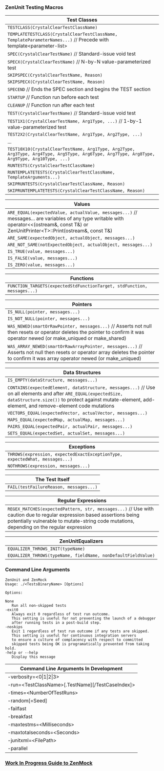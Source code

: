 ### ZenUnit Testing Macros

|Test Classes|
|----------------|
|`TESTCLASS(CrystalClearTestClassName)`|
|`TEMPLATETESTCLASS(CrystalClearTestClassName, TemplateParameterNames...)` // Precede with template\<parameter-list\>|
|`SPEC(CrystalClearTestName)` // Standard-issue void test|
|`SPECX(CrystalClearTestName)` // N-by-N value-parameterized test|
|`SKIPSPEC(CrystalClearTestName, Reason)`|
|`SKIPSPECX(CrystalClearTestName, Reason)`|
|`SPECEND` // Ends the SPEC section and begins the TEST section|
|`STARTUP` // Function run before each test|
|`CLEANUP` // Function run after each test|
|`TEST(CrystalClearTestName)` // Standard-issue void test|
|`TEST1X1(CrystalClearTestName, Arg1Type, ...)` // 1-by-1 value-parameterized test|
|`TEST2X2(CrystalClearTestName, Arg1Type, Arg2Type, ...)`|
|...|
|`TEST10X10(CrystalClearTestName, Arg1Type, Arg2Type, Arg3Type, Arg4Type, Arg5Type, Arg6Type, Arg7Type, Arg8Type, Arg9Type, Arg10Type, ...)`|
|`RUNTESTS(CrystalClearTestClassName)`|
|`RUNTEMPLATETESTS(CrystalClearTestClassName, TemplateArguments...)`|
|`SKIPRUNTESTS(CrystalClearTestClassName, Reason)`|
|`SKIPRUNTEMPLATETESTS(CrystalClearTestClassName, Reason)`|

|Values|
|------|
|`ARE_EQUAL(expectedValue, actualValue, messages...)` // messages... are variables of any type writable with operator<<(ostream&, const T&) or ZenUnitPrinter\<T\>::Print(ostream&, const T&)|
|`ARE_SAME(expectedObject, actualObject, messages...)`|
|`ARE_NOT_SAME(notExpectedObject, actualObject, messages...)`|
|`IS_TRUE(value, messages...)`|
|`IS_FALSE(value, messages...)`|
|`IS_ZERO(value, messages...)`|

|Functions|
|---------|
|`FUNCTION_TARGETS(expectedStdFunctionTarget, stdFunction, messages...)`|

|Pointers|
|------- |
|`IS_NULL(pointer, messages...)`|
|`IS_NOT_NULL(pointer, messages...)`|
|`WAS_NEWED(smartOrRawPointer, messages...)` // Asserts not null then resets or operator deletes the pointer to confirm it was operator newed (or make_uniqued or make_shared)|
|`WAS_ARRAY_NEWED(smartOrRawArrayPointer, messages...)` // Asserts not null then resets or operator array deletes the pointer to confirm it was array operator newed (or make_uniqued)|

|Data Structures|
|---------------|
|`IS_EMPTY(dataStructure, messages...)`|
|`CONTAINS(expectedElement, dataStructure, messages...)` // Use on all elements and after `ARE_EQUAL(expectedSize, dataStructure.size())` to protect against mutate-element, add-element, and remove-element code mutations|
|`VECTORS_EQUAL(expectedVector, actualVector, messages...)`|
|`MAPS_EQUAL(expectedMap, actualMap, messages...)`|
|`PAIRS_EQUAL(expectedPair, actualPair, messages...)`|
|`SETS_EQUAL(expectedSet, actualSet, messages...)`|

|Exceptions|
|----------|
|`THROWS(expression, expectedExactExceptionType, expectedWhat, messages...)`|
|`NOTHROWS(expression, messages...)`|

|The Test Itself|
|---------------|
|`FAIL(testFailureReason, messages...)`|

|Regular Expressions|
|-------------------|
|`REGEX_MATCHES(expectedPattern, str, messages...)` // Use with caution due to regular expression based assertions being potentially vulnerable to mutate-string code mutations, depending on the regular expression|

|ZenUnitEqualizers|
|------------------|
|`EQUALIZER_THROWS_INIT(typeName)`|
|`EQUALIZER_THROWS(typeName, fieldName, nonDefaultFieldValue)`|

### Command Line Arguments

```
ZenUnit and ZenMock
Usage: ./<TestsBinaryName> [Options]

Options:

None
   Run all non-skipped tests
-exit0
   Always exit 0 regardless of test run outcome.
   This setting is useful for not preventing the launch of a debugger
   after running tests in a post-build step.
-noskips
   Exit 1 regardless of test run outcome if any tests are skipped.
   This setting is useful for continuous integration servers
   to ensure a culture of complacency with respect to committed
   skipped tests being OK is programatically prevented from taking hold.
-help or --help
   Display this message
```

|Command Line Arguments In Development|
|-------------------------------------|
|-verbosity=\<0\|1\|2\|3\>|
|-run=\<TestClassName\>[.TestName][/TestCaseIndex]\>|
|-times=\<NumberOfTestRuns\>|
|-random[=Seed]|
|-failfast|
|-breakfast|
|-maxtestms=\<Milliseconds\>|
|-maxtotalseconds=\<Seconds\>|
|-junitxml=\<FilePath\>|
|-parallel|

### [Work In Progress Guide to ZenMock](ZenMock.md)
